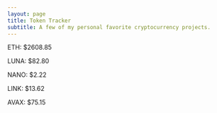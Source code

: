 ```yaml
---
layout: page
title: Token Tracker
subtitle: A few of my personal favorite cryptocurrency projects.
---
```


<!--BEGINCRYPTOINPUT-->
ETH: $2608.85

LUNA: $82.80

NANO: $2.22

LINK: $13.62

AVAX: $75.15

<!--ENDCRYPTOINPUT-->
